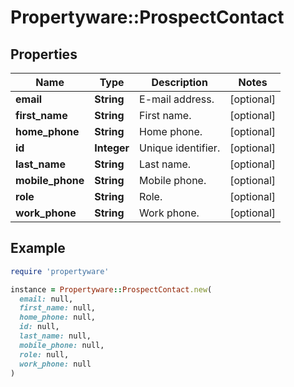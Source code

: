# Propertyware::ProspectContact

## Properties

| Name | Type | Description | Notes |
| ---- | ---- | ----------- | ----- |
| **email** | **String** | E-mail address. | [optional] |
| **first_name** | **String** | First name. | [optional] |
| **home_phone** | **String** | Home phone. | [optional] |
| **id** | **Integer** | Unique identifier. | [optional] |
| **last_name** | **String** | Last name. | [optional] |
| **mobile_phone** | **String** | Mobile phone. | [optional] |
| **role** | **String** | Role. | [optional] |
| **work_phone** | **String** | Work phone. | [optional] |

## Example

```ruby
require 'propertyware'

instance = Propertyware::ProspectContact.new(
  email: null,
  first_name: null,
  home_phone: null,
  id: null,
  last_name: null,
  mobile_phone: null,
  role: null,
  work_phone: null
)
```

